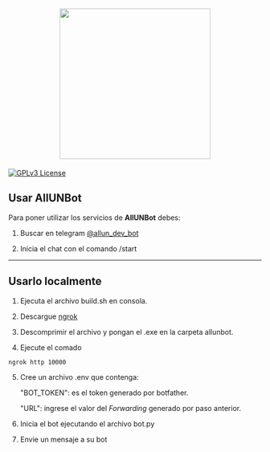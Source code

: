 <h1 align="center"><img src="https://raw.githubusercontent.com/Deipzza/ppi_02/main/icon_large.png" width="300"></h1>

[![GPLv3 License](https://img.shields.io/badge/License-GPL%20v3-yellow.svg)](https://github.com/Deipzza/ppi_02/blob/main/LICENSE.md)

## Usar AllUNBot

Para poner utilizar los servicios de **AllUNBot** debes:

1. Buscar en telegram [@allun_dev_bot](https://telegram.me/allun_dev_bot)

2. Inicia el chat con el comando /start

---

## Usarlo localmente

1. Ejecuta el archivo build.sh en consola.

2. Descargue [ngrok](https://ngrok.com/download)

3. Descomprimir el archivo y pongan el .exe en la carpeta allunbot.

4. Ejecute el comado
```cmd
ngrok http 10000
```

5. Cree un archivo .env que contenga:
    
    "BOT_TOKEN": es el token generado por botfather.
    
    "URL": ingrese el valor del *Forwarding* generado por paso anterior.

6. Inicia el bot ejecutando el archivo bot.py

7. Envie un mensaje a su bot


